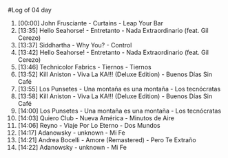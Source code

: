 #Log of 04 day

1. [00:00] John Frusciante - Curtains - Leap Your Bar
1. [13:35] Hello Seahorse! - Entretanto - Nada Extraordinario (feat. Gil Cerezo)
1. [13:37] Siddhartha - Why You? - Control
1. [13:42] Hello Seahorse! - Entretanto - Nada Extraordinario (feat. Gil Cerezo)
1. [13:46] Technicolor Fabrics - Tiernos - Tiernos
1. [13:52] Kill Aniston - Viva La KA!!! (Deluxe Edition) - Buenos Días Sin Café
1. [13:55] Los Punsetes - Una montaña es una montaña - Los tecnócratas
1. [13:58] Kill Aniston - Viva La KA!!! (Deluxe Edition) - Buenos Días Sin Café
1. [14:00] Los Punsetes - Una montaña es una montaña - Los tecnócratas
1. [14:03] Quiero Club - Nueva América - Minutos de Aire
1. [14:06] Reyno - Viaje Por Lo Eterno - Dos Mundos
1. [14:17] Adanowsky - unknown - Mi Fe
1. [14:21] Andrea Bocelli - Amore (Remastered) - Pero Te Extraño
1. [14:22] Adanowsky - unknown - Mi Fe
